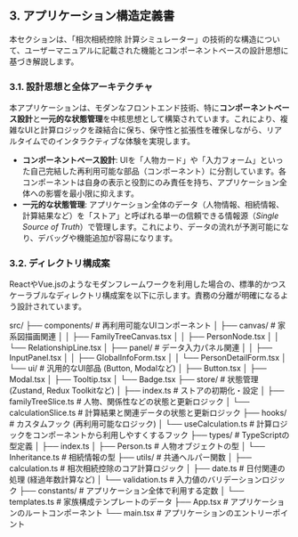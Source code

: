 ## 3. アプリケーション構造定義書

本セクションは、「相次相続控除 計算シミュレーター」の技術的な構造について、ユーザーマニュアルに記載された機能とコンポーネントベースの設計思想に基づき解説します。

### 3.1. 設計思想と全体アーキテクチャ

本アプリケーションは、モダンなフロントエンド技術、特に**コンポーネントベース設計**と**一元的な状態管理**を中核思想として構築されています。これにより、複雑なUIと計算ロジックを疎結合に保ち、保守性と拡張性を確保しながら、リアルタイムでのインタラクティブな体験を実現します。

-   **コンポーネントベース設計**: UIを「人物カード」や「入力フォーム」といった自己完結した再利用可能な部品（コンポーネント）に分割しています。各コンポーネントは自身の表示と役割にのみ責任を持ち、アプリケーション全体への影響を最小限に抑えます。
-   **一元的な状態管理**: アプリケーション全体のデータ（人物情報、相続情報、計算結果など）を「ストア」と呼ばれる単一の信頼できる情報源（*Single Source of Truth*）で管理します。これにより、データの流れが予測可能になり、デバッグや機能追加が容易になります。

### 3.2. ディレクトリ構成案

ReactやVue.jsのようなモダンフレームワークを利用した場合の、標準的かつスケーラブルなディレクトリ構成案を以下に示します。責務の分離が明確になるよう設計されています。

src/
├── components/         # 再利用可能なUIコンポーネント
│   ├── canvas/         # 家系図描画関連
│   │   ├── FamilyTreeCanvas.tsx
│   │   ├── PersonNode.tsx
│   │   └── RelationshipLine.tsx
│   ├── panel/          # データ入力パネル関連
│   │   ├── InputPanel.tsx
│   │   ├── GlobalInfoForm.tsx
│   │   └── PersonDetailForm.tsx
│   └── ui/             # 汎用的なUI部品 (Button, Modalなど)
│       ├── Button.tsx
│       ├── Modal.tsx
│       ├── Tooltip.tsx
│       └── Badge.tsx
├── store/              # 状態管理 (Zustand, Redux Toolkitなど)
│   ├── index.ts        # ストアの初期化・設定
│   ├── familyTreeSlice.ts # 人物、関係性などの状態と更新ロジック
│   └── calculationSlice.ts # 計算結果と関連データの状態と更新ロジック
├── hooks/              # カスタムフック (再利用可能なロジック)
│   └── useCalculation.ts # 計算ロジックをコンポーネントから利用しやすくするフック
├── types/              # TypeScriptの型定義
│   ├── index.ts
│   ├── Person.ts       # 人物オブジェクトの型
│   └── Inheritance.ts  # 相続情報の型
├── utils/              # 共通ヘルパー関数
│   ├── calculation.ts  # 相次相続控除のコア計算ロジック
│   ├── date.ts         # 日付関連の処理 (経過年数計算など)
│   └── validation.ts   # 入力値のバリデーションロジック
├── constants/          # アプリケーション全体で利用する定数
│   └── templates.ts    # 家族構成テンプレートのデータ
├── App.tsx             # アプリケーションのルートコンポーネント
└── main.tsx            # アプリケーションのエントリーポイント
